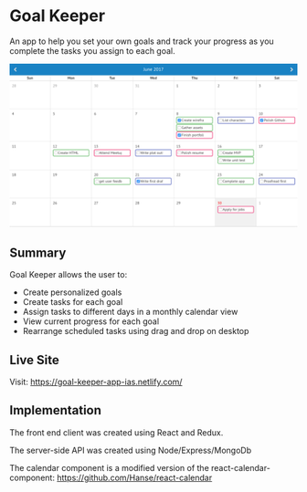 # Goal Keeper

An app to help you set your own goals and track your progress as you complete the tasks you assign to each goal.

![Screenshot](/src/images/full-calendar-screenshot.png)

## Summary

Goal Keeper allows the user to:
* Create personalized goals
* Create tasks for each goal
* Assign tasks to different days in a monthly calendar view
* View current progress for each goal
* Rearrange scheduled tasks using drag and drop on desktop

## Live Site
Visit: https://goal-keeper-app-ias.netlify.com/

## Implementation

The front end client was created using React and Redux.

The server-side API was created using Node/Express/MongoDb

The calendar component is a modified version of the react-calendar-component: https://github.com/Hanse/react-calendar
